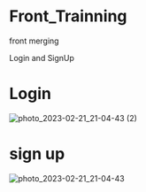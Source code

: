 # Front_Trainning
front merging

Login and SignUp 

# Login 

![photo_2023-02-21_21-04-43 (2)](https://github.com/demiana55samir/Front_Trainning/assets/65955978/2b23c8cd-203e-4728-822e-01feed2e0df6)

# sign up 
![photo_2023-02-21_21-04-43](https://github.com/demiana55samir/Front_Trainning/assets/65955978/2689d7ab-ee03-46dd-98e7-6443c254a3b4)
